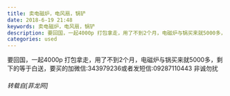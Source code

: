 ```yaml
---
title: 卖电磁炉，电风扇，锅铲
date: 2018-6-19 21:48
keywords: 卖电磁炉，电风扇，锅铲
description: 要回国，一起4000p 打包拿走，用了不到2个月，电磁炉与锅买来就5000多，剩下的等于白送，要买的加微信:343979236或者发短信:‭‭09287110443‬‬ 非诚勿扰
categories: used
---
```

<td class="t_f" id="postmessage_1434325">

要回国，一起4000p 打包拿走，用了不到2个月，电磁炉与锅买来就5000多，剩下的等于白送，要买的加微信:343979236或者发短信:‭‭09287110443‬‬ 非诚勿扰</td>
###### 转载自[菲龙网]